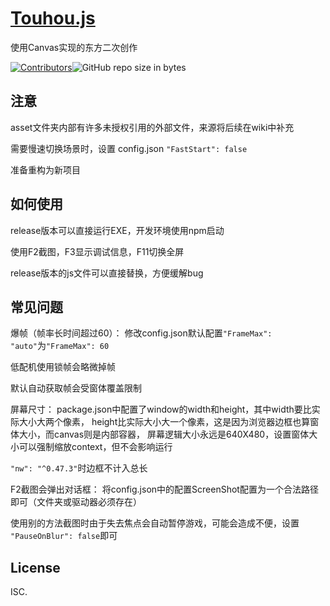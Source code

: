 # [Touhou.js](https://github.com/BlueWhaleMain/Touhou.js)
使用Canvas实现的东方二次创作

[![Contributors](https://img.shields.io/github/contributors/bluewhalemain/Touhou.js.svg)](https://github.com/bluewhalemain/Touhou.js/graphs/contributors)![GitHub repo size in bytes](https://img.shields.io/github/repo-size/bluewhalemain/Touhou.js.svg)

## 注意
asset文件夹内部有许多未授权引用的外部文件，来源将后续在wiki中补充

需要慢速切换场景时，设置 config.json `"FastStart": false`

准备重构为新项目

## 如何使用
release版本可以直接运行EXE，开发环境使用npm启动

使用F2截图，F3显示调试信息，F11切换全屏

release版本的js文件可以直接替换，方便缓解bug

## 常见问题
爆帧（帧率长时间超过60）：
修改config.json默认配置`"FrameMax": "auto"`为`"FrameMax": 60`

低配机使用锁帧会略微掉帧

默认自动获取帧会受窗体覆盖限制

屏幕尺寸：
package.json中配置了window的width和height，其中width要比实际大小大两个像素，
height比实际大小大一个像素，这是因为浏览器边框也算窗体大小，而canvas则是内部容器，
屏幕逻辑大小永远是640X480，设置窗体大小可以强制缩放context，但不会影响运行

`"nw": "^0.47.3"`时边框不计入总长

F2截图会弹出对话框：
将config.json中的配置ScreenShot配置为一个合法路径即可（文件夹或驱动器必须存在）

使用别的方法截图时由于失去焦点会自动暂停游戏，可能会造成不便，设置
`"PauseOnBlur": false`即可

## License

ISC.
